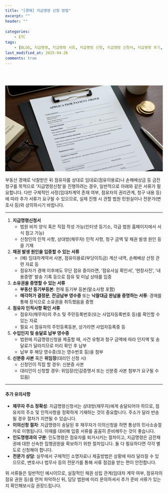 ```yaml
---
title: "[경매] 지급명령 신청 방법"
excerpt: ""
header: ""

categories:
    - ETC
tags:
    - [BLOG, 지급명령, 지급명령 서류, 지급명령 신청, 지급명령 신청서, 지급명령 후기, 지급명령 신청방법, ]
last_modified_at: 2025-04-26
comments: true
---
```

<br><br>

![0](/upload/2025-04-26-지급명령_신청_방법.md/0.png)


부동산 경매로 낙찰받은 뒤 점유자를 상대로 임대료(점유이용료)나 손해배상금 등 금전 청구를 목적으로 ‘지급명령신청’을 진행하려는 경우, 일반적으로 아래와 같은 서류가 필요합니다. 다만 구체적인 사정(임대차계약 존재 여부, 점유자의 권리관계, 청구 내용 등)에 따라 추가 서류가 요구될 수 있으므로, 실제 진행 시 관할 법원 민원실이나 전문가(변호사 등)와 상의하시기 바랍니다.


---

1. **지급명령신청서**
	- 법원 비치 양식 혹은 직접 작성 가능(인터넷 등기소, 각급 법원 홈페이지에서 서식 참고 가능)
	- 신청인의 인적 사항, 상대방(채무자) 인적 사항, 청구 금액 및 채권 발생 원인 등을 기재
2. **채권 발생 원인을 입증할 수 있는 서류**
	- (예) 임대차계약서 사본, 점유이용료(부당이득금) 계산 내역, 손해배상 산정 관련 자료 등
	- 점유자가 경매 이후에도 무단 점유 중이라면, ‘점유사실 확인서’, ‘현장사진’, ‘내용증명’ 발송 기록 등으로 점유 및 미납 상태를 입증
3. **소유권을 증명할 수 있는 서류**
	- **부동산 등기부등본**: 현재 등기부 등본(말소사항 포함)
	- **매각허가 결정문**, **잔금납부 영수증** 또는 **낙찰대금 완납을 증명하는 서류**: 경매를 통해 정식으로 소유권을 취득했음을 증명
4. **점유자 인적사항 확인 서류**
	- 점유자(채무자)의 주소 및 주민등록번호(또는 사업자등록번호 등)를 확인할 수 있는 자료
	- 필요 시 점유자의 주민등록등본, 상가라면 사업자등록증 등
5. **수입인지 및 송달료 납부 영수증**
	- 법원에 지급명령신청을 제출할 때, 사건 유형과 청구 금액에 따라 인지액 및 송달료가 달라지므로 미리 확인 후 납부
	- 납부 후 해당 영수증(또는 영수번호 등)을 첨부
6. **신분증 사본** 혹은 **위임장**(대리인 신청 시)
	- 신청인이 직접 할 경우: 신분증 사본
	- 대리인이 신청할 경우: 위임장(인감증명서 또는 신분증 사본 첨부가 요구될 수 있음)

---



#### 추가 유의사항

- **채무자 주소 정확성**: 지급명령신청서는 상대방(채무자)에게 송달되어야 하므로, 점유자의 주소 및 인적사항을 정확하게 기재하는 것이 중요합니다. 주소가 달라 반송될 경우 절차가 지연될 수 있습니다.
- **이의신청 절차**: 지급명령이 송달된 후 채무자가 이의신청을 하면 통상의 민사소송절차로 이행됩니다. 이때를 대비해 입증 서류를 꼼꼼히 준비해두는 것이 좋습니다.
- **인도명령과의 구분**: 인도명령은 점유자를 퇴거시키는 절차이고, 지급명령은 금전채권에 대한 신속한 집행권원을 확보하기 위한 절차입니다. 둘 다 필요하다면 각각 별도로 신청해야 합니다.
- **전문가 상담**: 실무에서 구체적인 소명자료나 제출방법은 상황에 따라 달라질 수 있으므로, 변호사나 법무사 등의 전문가를 통해 서류 점검을 받는 편이 안전합니다.

위 서류들은 일반적인 예시이므로, 실질적인 채권 성립 관계(임대차 계약 여부, 점유자의 점유 권원 등)를 먼저 파악하신 뒤, 담당 법원에 미리 문의하셔서 추가 준비 서류가 있는지 확인해보시길 권장드립니다.

